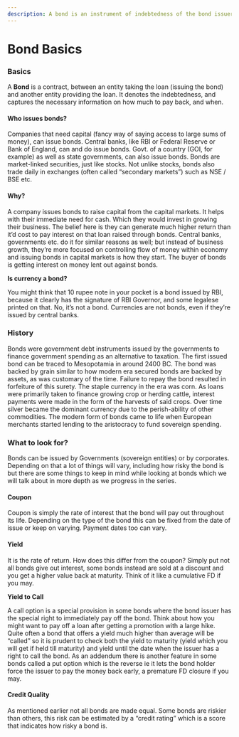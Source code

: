```yaml
---
description: A bond is an instrument of indebtedness of the bond issuer to the holders.
---
```


# Bond Basics

### Basics

A **Bond** is a contract, between an entity taking the loan (issuing the bond) and another entity providing the loan. It denotes the indebtedness, and captures the necessary information on how much to pay back, and when.

#### Who issues bonds?

Companies that need capital (fancy way of saying access to large sums of money), can issue bonds. Central banks, like RBI or Federal Reserve or Bank of England, can and do issue bonds. Govt. of a country (GOI, for example) as well as state governments, can also issue bonds. Bonds are market-linked securities, just like stocks. Not unlike stocks, bonds also trade daily in exchanges (often called “secondary markets”) such as NSE / BSE etc.

#### Why?

A company issues bonds to raise capital from the capital markets. It helps with their immediate need for cash. Which they would invest in growing their business. The belief here is they can generate much higher return than it’d cost to pay interest on that loan raised through bonds. Central banks, governments etc. do it for similar reasons as well; but instead of business growth, they’re more focused on controlling flow of money within economy and issuing bonds in capital markets is how they start. The buyer of bonds is getting interest on money lent out against bonds.

**Is currency a bond?**

You might think that 10 rupee note in your pocket is a bond issued by RBI, because it clearly has the signature of RBI Governor, and some legalese printed on that. No, it’s not a bond. Currencies are not bonds, even if they’re issued by central banks.

### History

Bonds were government debt instruments issued by the governments to finance government spending as an alternative to taxation. The first issued bond can be traced to Mesopotamia in around 2400 BC. The bond was backed by grain similar to how modern era secured bonds are backed by assets, as was customary of the time. Failure to repay the bond resulted in forfeiture of this surety. The staple currency in the era was corn. As loans were primarily taken to finance growing crop or herding cattle, interest payments were made in the form of the harvests of said crops. Over time silver became the dominant currency due to the perish-ability of other commodities. The modern form of bonds came to life when European merchants started lending to the aristocracy to fund sovereign spending.

### What to look for?

Bonds can be issued by Governments (sovereign entities) or by corporates. Depending on that a lot of things will vary, including how risky the bond is but there are some things to keep in mind while looking at bonds which we will talk about in more depth as we progress in the series.

#### Coupon

Coupon is simply the rate of interest that the bond will pay out throughout its life. Depending on the type of the bond this can be fixed from the date of issue or keep on varying. Payment dates too can vary.

#### Yield

It is the rate of return. How does this differ from the coupon? Simply put not all bonds give out interest, some bonds instead are sold at a discount and you get a higher value back at maturity. Think of it like a cumulative FD if you may.

**Yield to Call**

A call option is a special provision in some bonds where the bond issuer has the special right to immediately pay off the bond. Think about how you might want to pay off a loan after getting a promotion with a large hike. Quite often a bond that offers a yield much higher than average will be “called” so it is prudent to check both the yield to maturity (yield which you will get if held till maturity) and yield until the date when the issuer has a right to call the bond. As an addendum there is another feature in some bonds called a put option which is the reverse ie it lets the bond holder force the issuer to pay the money back early, a premature FD closure if you may.

#### Credit Quality

As mentioned earlier not all bonds are made equal. Some bonds are riskier than others, this risk can be estimated by a “credit rating” which is a score that indicates how risky a bond is.
